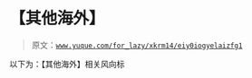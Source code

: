 # 【其他海外】

> 原文：[`www.yuque.com/for_lazy/xkrm14/eiy0iogyelaizfg1`](https://www.yuque.com/for_lazy/xkrm14/eiy0iogyelaizfg1)

以下为：【其他海外】相关风向标 


